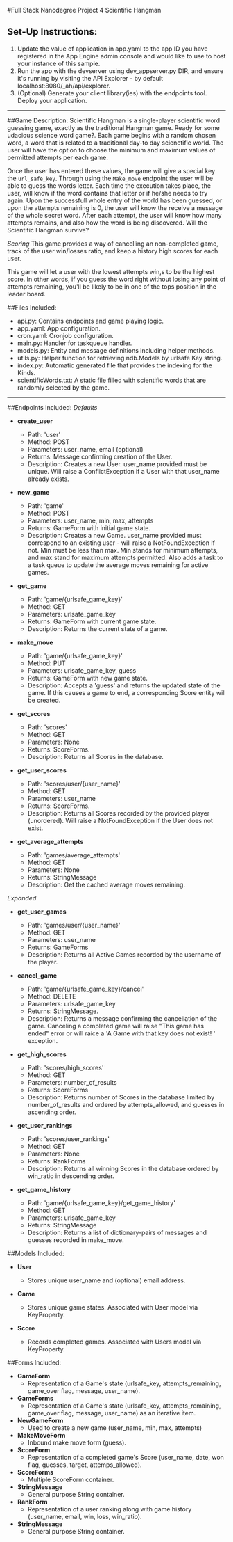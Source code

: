#Full Stack Nanodegree Project 4 Scientific Hangman

## Set-Up Instructions:
1.  Update the value of application in app.yaml to the app ID you have registered
 in the App Engine admin console and would like to use to host your instance of this sample.
2.  Run the app with the devserver using dev_appserver.py DIR, and ensure it's
 running by visiting the API Explorer - by default localhost:8080/_ah/api/explorer.
3.  (Optional) Generate your client library(ies) with the endpoints tool.
 Deploy your application.

 ---

##Game Description:
Scientific Hangman is a single-player scientific word guessing game, exactly as the traditional Hangman game. Ready for some udacious science word game?. Each game begins with a random chosen word, a word that is related to a traditional day-to day scienctific world.  The user will have the option to choose the minimum and maximum values of permitted attempts per each game.

Once the user has entered these values, the game will give a special key the `url_safe_key`. Through using the `Make_move` endpoint the user will be able to guess the words letter. Each time the execution takes place, the user, will know if the word contains that letter or if he/she needs to try again. Upon the successfull whole entry of the world has been guessed, or upon the attempts remaining is 0, the user will know the receive a message of the whole secret word.  After each attempt, the user will know how many attempts remains, and also how the word is being discovered. Will the Scientific Hangman survive?

*Scoring*
This game provides a way of cancelling an non-completed game, track of the user win/losses ratio, and keep a history high scores for each user.

This game will let a user with the lowest attempts win,s to be the highest score. In other words, if you guess the word right without losing any point of attempts remaining, you'll be likely to be in one of the tops position in the leader board.

##Files Included:
 - api.py: Contains endpoints and game playing logic.
 - app.yaml: App configuration.
 - cron.yaml: Cronjob configuration.
 - main.py: Handler for taskqueue handler.
 - models.py: Entity and message definitions including helper methods.
 - utils.py: Helper function for retrieving ndb.Models by urlsafe Key string.
 - index.py:  Automatic generated file that provides the indexing for the Kinds.
 - scientificWords.txt:  A static file filled with scientific words that are randomly selected by the game.

 ---
##Endpoints Included:
*Defaults*
 - **create_user**
    - Path: 'user'
    - Method: POST
    - Parameters: user_name, email (optional)
    - Returns: Message confirming creation of the User.
    - Description: Creates a new User. user_name provided must be unique. Will
    raise a ConflictException if a User with that user_name already exists.

 - **new_game**
    - Path: 'game'
    - Method: POST
    - Parameters: user_name, min, max, attempts
    - Returns: GameForm with initial game state.
    - Description: Creates a new Game. user_name provided must correspond to an
    existing user - will raise a NotFoundException if not. Min must be less than
    max. Min stands for minimum attempts, and max stand for maximum attempts permitted.
    Also adds a task to a task queue to update the average moves remaining
    for active games.

 - **get_game**
    - Path: 'game/{urlsafe_game_key}'
    - Method: GET
    - Parameters: urlsafe_game_key
    - Returns: GameForm with current game state.
    - Description: Returns the current state of a game.

 - **make_move**
    - Path: 'game/{urlsafe_game_key}'
    - Method: PUT
    - Parameters: urlsafe_game_key, guess
    - Returns: GameForm with new game state.
    - Description: Accepts a 'guess' and returns the updated state of the game.
    If this causes a game to end, a corresponding Score entity will be created.

 - **get_scores**
    - Path: 'scores'
    - Method: GET
    - Parameters: None
    - Returns: ScoreForms.
    - Description: Returns all Scores in the database.

 - **get_user_scores**
    - Path: 'scores/user/{user_name}'
    - Method: GET
    - Parameters: user_name
    - Returns: ScoreForms.
    - Description: Returns all Scores recorded by the provided player (unordered).
    Will raise a NotFoundException if the User does not exist.

 - **get_average_attempts**
    - Path: 'games/average_attempts'
    - Method: GET
    - Parameters: None
    - Returns: StringMessage
    - Description: Get the cached average moves remaining.

*Expanded*
 - **get_user_games**
    - Path: 'games/user/{user_name}'
    - Method: GET
    - Parameters: user_name
    - Returns: GameForms
    - Description: Returns all Active Games recorded by the username of the player.

 - **cancel_game**
    - Path: 'game/{urlsafe_game_key}/cancel'
    - Method: DELETE
    - Parameters: urlsafe_game_key
    - Returns: StringMessage.
    - Description: Returns a message confirming the cancellation of the game. Canceling a completed game will raise "This game has ended" error or will raice a 'A Game with that key does not exist! ' exception.

 - **get_high_scores**
    - Path: 'scores/high_scores'
    - Method: GET
    - Parameters: number_of_results
    - Returns: ScoreForms
    - Description: Returns number of Scores in the database limited by number_of_results and ordered by attempts_allowed, and guesses in ascending order.

 - **get_user_rankings**
    - Path: 'scores/user_rankings'
    - Method: GET
    - Parameters: None
    - Returns: RankForms
    - Description: Returns all winning Scores in the database ordered by win_ratio in descending order.

 - **get_game_history**
    - Path: 'game/{urlsafe_game_key}/get_game_history'
    - Method: GET
    - Parameters: urlsafe_game_key
    - Returns: StringMessage
    - Description: Returns a list of dictionary-pairs of messages and guesses recorded in make_move.


##Models Included:
 - **User**
    - Stores unique user_name and (optional) email address.

 - **Game**
    - Stores unique game states. Associated with User model via KeyProperty.

 - **Score**
    - Records completed games. Associated with Users model via KeyProperty.

##Forms Included:
 - **GameForm**
    - Representation of a Game's state (urlsafe_key, attempts_remaining,
    game_over flag, message, user_name).
 - **GameForms**
    - Representation of a Game's state (urlsafe_key, attempts_remaining,
    game_over flag, message, user_name) as an iterative item.
 - **NewGameForm**
    - Used to create a new game (user_name, min, max, attempts)
 - **MakeMoveForm**
    - Inbound make move form (guess).
 - **ScoreForm**
    - Representation of a completed game's Score (user_name, date, won flag,
    guesses, target, attemps_allowed).
 - **ScoreForms**
    - Multiple ScoreForm container.
 - **StringMessage**
    - General purpose String container.
 - **RankForm**
    - Representation of a user ranking along with game history (user_name, email, win, loss, win_ratio).
 - **StringMessage**
    - General purpose String container.
